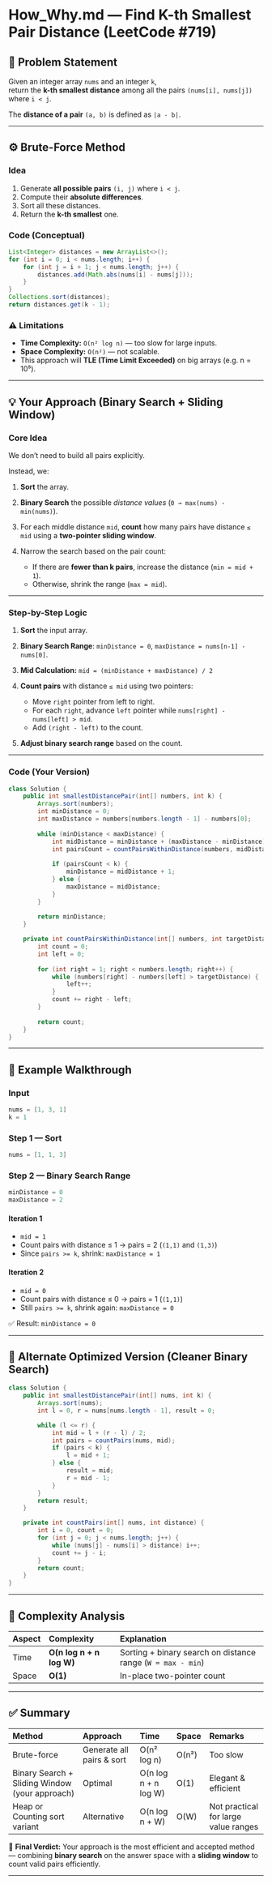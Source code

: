# How_Why.md — Find K-th Smallest Pair Distance (LeetCode #719)

## 🧩 Problem Statement

Given an integer array `nums` and an integer `k`,  
return the **k-th smallest distance** among all the pairs `(nums[i], nums[j])` where `i < j`.

The **distance of a pair** `(a, b)` is defined as `|a - b|`.

---

## ⚙️ Brute-Force Method

### Idea

1. Generate **all possible pairs** `(i, j)` where `i < j`.
2. Compute their **absolute differences**.
3. Sort all these distances.
4. Return the **k-th smallest** one.

### Code (Conceptual)

```java
List<Integer> distances = new ArrayList<>();
for (int i = 0; i < nums.length; i++) {
    for (int j = i + 1; j < nums.length; j++) {
        distances.add(Math.abs(nums[i] - nums[j]));
    }
}
Collections.sort(distances);
return distances.get(k - 1);
```

### ⚠️ Limitations

* **Time Complexity:** `O(n² log n)` — too slow for large inputs.
* **Space Complexity:** `O(n²)` — not scalable.
* This approach will **TLE (Time Limit Exceeded)** on big arrays (e.g. n = 10⁵).

---

## 💡 Your Approach (Binary Search + Sliding Window)

### Core Idea

We don’t need to build all pairs explicitly.

Instead, we:

1. **Sort** the array.
2. **Binary Search** the possible *distance values* (`0 → max(nums) - min(nums)`).
3. For each middle distance `mid`, **count** how many pairs have distance `≤ mid` using a **two-pointer sliding window**.
4. Narrow the search based on the pair count:

   * If there are **fewer than k pairs**, increase the distance (`min = mid + 1`).
   * Otherwise, shrink the range (`max = mid`).

---

### Step-by-Step Logic

1. **Sort** the input array.
2. **Binary Search Range**: `minDistance = 0`, `maxDistance = nums[n-1] - nums[0]`.
3. **Mid Calculation:**
   `mid = (minDistance + maxDistance) / 2`
4. **Count pairs** with distance `≤ mid` using two pointers:

   * Move `right` pointer from left to right.
   * For each `right`, advance `left` pointer while `nums[right] - nums[left] > mid`.
   * Add `(right - left)` to the count.
5. **Adjust binary search range** based on the count.

---

### Code (Your Version)

```java
class Solution {
    public int smallestDistancePair(int[] numbers, int k) {
        Arrays.sort(numbers);
        int minDistance = 0;
        int maxDistance = numbers[numbers.length - 1] - numbers[0];
        
        while (minDistance < maxDistance) {
            int midDistance = minDistance + (maxDistance - minDistance) / 2;
            int pairsCount = countPairsWithinDistance(numbers, midDistance);
            
            if (pairsCount < k) {
                minDistance = midDistance + 1;
            } else {
                maxDistance = midDistance;
            }
        }
        
        return minDistance;
    }

    private int countPairsWithinDistance(int[] numbers, int targetDistance) {
        int count = 0;
        int left = 0;
        
        for (int right = 1; right < numbers.length; right++) {
            while (numbers[right] - numbers[left] > targetDistance) {
                left++;
            }
            count += right - left;
        }
        
        return count;
    }
}
```

---

## 🧠 Example Walkthrough

### Input

```c
nums = [1, 3, 1]
k = 1
```

### Step 1 — Sort

```c
nums = [1, 1, 3]
```

### Step 2 — Binary Search Range

```c
minDistance = 0
maxDistance = 2
```

#### Iteration 1

* `mid = 1`
* Count pairs with distance ≤ 1 → pairs = 2 (`(1,1)` and `(1,3)`)
* Since `pairs >= k`, shrink: `maxDistance = 1`

#### Iteration 2

* `mid = 0`
* Count pairs with distance ≤ 0 → pairs = 1 (`(1,1)`)
* Still `pairs >= k`, shrink again: `maxDistance = 0`

✅ Result: `minDistance = 0`

---

## 🚀 Alternate Optimized Version (Cleaner Binary Search)

```java
class Solution {
    public int smallestDistancePair(int[] nums, int k) {
        Arrays.sort(nums);
        int l = 0, r = nums[nums.length - 1], result = 0;

        while (l <= r) {
            int mid = l + (r - l) / 2;
            int pairs = countPairs(nums, mid);
            if (pairs < k) {
                l = mid + 1;
            } else {
                result = mid;
                r = mid - 1;
            }
        }
        return result;
    }

    private int countPairs(int[] nums, int distance) {
        int i = 0, count = 0;
        for (int j = 0; j < nums.length; j++) {
            while (nums[j] - nums[i] > distance) i++;
            count += j - i;
        }
        return count;
    }
}
```

---

## 🧮 Complexity Analysis

| Aspect | Complexity               | Explanation                                                 |
| :----- | :----------------------- | :---------------------------------------------------------- |
| Time   | **O(n log n + n log W)** | Sorting + binary search on distance range (`W = max - min`) |
| Space  | **O(1)**                 | In-place two-pointer count                                  |

---

## ✅ Summary

| Method                                         | Approach                  | Time                 | Space | Remarks                              |
| :--------------------------------------------- | :------------------------ | :------------------- | :---- | :----------------------------------- |
| Brute-force                                    | Generate all pairs & sort | O(n² log n)          | O(n²) | Too slow                             |
| Binary Search + Sliding Window (your approach) | Optimal                   | O(n log n + n log W) | O(1)  | Elegant & efficient                  |
| Heap or Counting sort variant                  | Alternative               | O(n log n + W)       | O(W)  | Not practical for large value ranges |

🔹 **Final Verdict:**
Your approach is the most efficient and accepted method — combining **binary search** on the answer space with a **sliding window** to count valid pairs efficiently.

---
